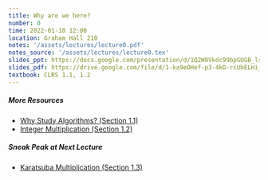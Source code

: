 ```yaml
---
title: Why are we here?
number: 0
time: 2022-01-10 12:00
location: Graham Hall 210
notes: '/assets/lectures/lecture0.pdf'
notes_source: '/assets/lectures/lecture0.tex'
slides_ppt: https://docs.google.com/presentation/d/1Q2W8Vkdc99bpGUGB_lstG29KOR-Lt8Fw4rzyr-XnkC0/edit?usp=sharing
slides_pdf: https://drive.google.com/file/d/1-ka9eOHef-p3-4kD-rcUbELHi_P1XKuG/view?usp=sharing
textbook: CLRS 1.1, 1.2
---
```


##### More Resources
- [Why Study Algorithms? (Section 1.1)](https://www.youtube.com/watch?v=yRM3sc57q0c&list=PLEGCF-WLh2RLHqXx6-GZr_w7LgqKDXxN_&index=2)
- [Integer Multiplication (Section 1.2)](https://www.youtube.com/watch?v=6u0Vaj4nn54&list=PLEGCF-WLh2RLHqXx6-GZr_w7LgqKDXxN_&index=2)

##### Sneak Peak at Next Lecture
- [Karatsuba Multiplication (Section 1.3)](https://www.youtube.com/watch?v=JCbZayFr9RE&list=PLEGCF-WLh2RLHqXx6-GZr_w7LgqKDXxN_&index=3)